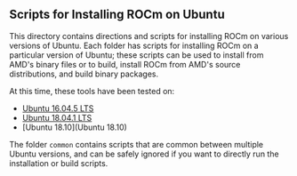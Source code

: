 ## Scripts for Installing ROCm on Ubuntu

This directory contains directions and scripts for installing ROCm on various versions of Ubuntu.
Each folder has scripts for installing ROCm on a particular version of Ubuntu; these scripts can be used to install from AMD's binary files or to build, install ROCm from AMD's source distributions, and build binary packages.

At this time, these tools have been tested on:

- [Ubuntu 16.04.5 LTS](Ubuntu_16.04)
- [Ubuntu 18.04.1 LTS](Ubuntu_18.04)
- [Ubuntu 18.10](Ubuntu 18.10)

The folder `common` contains scripts that are common between multiple Ubuntu versions, and can be safely ignored if you want to directly run the installation or build scripts.
